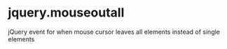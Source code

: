 # jquery.mouseoutall
jQuery event for when mouse cursor leaves all elements instead of single elements
